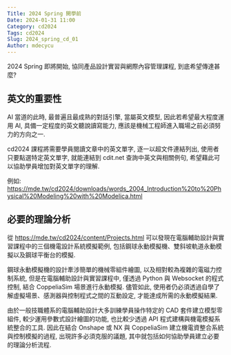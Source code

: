 ```yaml
---
Title: 2024 Spring 開學前
Date: 2024-01-31 11:00
Category: cd2024
Tags: cd2024
Slug: 2024_spring_cd_01
Author: mdecycu
---
```


2024 Spring 即將開始, 協同產品設計實習與網際內容管理課程, 到底希望傳達甚麼?

<!-- PELICAN_END_SUMMARY -->

英文的重要性
----
AI 當道的此時, 最普遍且最成熟的對話引擎, 當屬英文模型, 因此若希望最大程度運用 AI, 具備一定程度的英文聽說讀寫能力, 應該是機械工程師進入職場之前必須努力的方向之一.

cd2024 課程將需要學員閱讀文章中的英文單字, 逐一以超文件連結列出, 使用者只要點選特定英文單字, 就能連結到 cdit.net 查詢中英文與相關例句, 希望藉此可以協助學員增加對英文單字的理解.

例如: <a href="https://mde.tw/cd2024/downloads/words_2004_Introduction%20to%20Physical%20Modeling%20with%20Modelica.html">https://mde.tw/cd2024/downloads/words_2004_Introduction%20to%20Physical%20Modeling%20with%20Modelica.html</a>

必要的理論分析
----

從 <a href="https://mde.tw/cd2024/content/Projects.html">https://mde.tw/cd2024/content/Projects.html</a> 可以發現在電腦輔助設計與實習課程中的三個機電設計系統模擬範例, 包括鋼球永動模擬機、雙斜坡軌道永動模擬以及鋼球平衡台的模擬.

鋼球永動模擬機的設計牽涉簡單的機械零組件繪圖, 以及相對較為複雜的電磁力控制系統, 但是在電腦輔助設計與實習課程中, 僅透過 Python 與 Websocket 的程式控制, 結合 CoppeliaSim 場景進行永動模擬. 儘管如此, 使用者仍必須透過自學了解虛擬場景、感測器與控制程式之間的互動設定, 才能達成所需的永動模擬結果.

由於一般技職體系的電腦輔助設計大多訓練學員操作特定的 CAD 套件建立模型零組件, 較少運用參數式設計繪圖的功能, 也比較少透過 API 程式建構與機電模擬系統整合的工具. 因此在結合 Onshape 或 NX 與 CoppeliaSim 建立機電資整合系統與控制模擬的過程, 出現許多必須克服的議題, 其中就包括如何協助學員建立必要的理論分析流程.